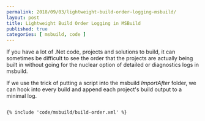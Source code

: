```yaml
---
permalink: 2018/09/03/lightweight-build-order-logging-msbuild/
layout: post
title: Lightweight Build Order Logging in MSBuild
published: true
categories: [ msbuild, code ]
---
```


If you have a lot of .Net code, projects and solutions to build, it can sometimes be difficult to see the order 
that the projects are actually being built in without going for the nuclear option of detailed or diagnostics logs 
in msbuild. 

If we use the trick of putting a script into the msbuild *ImportAfter* folder, we can hook into every build and append 
each project's build output to a minimal log.


~~~xml

{% include 'code/msbuild/build-order.xml' %}

~~~

